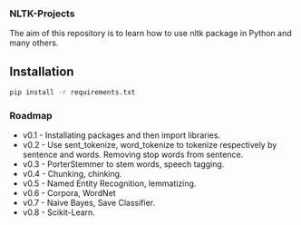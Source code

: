 ### NLTK-Projects
The aim of this repository is to learn how to use nltk package in Python and many others.

## Installation
```bash
pip install -r requirements.txt
```
### Roadmap

* v0.1 - Installating packages and then import libraries.
* v0.2 - Use sent_tokenize, word_tokenize to tokenize respectively by sentence and words. Removing stop words from sentence.
* v0.3 - PorterStemmer to stem words, speech tagging.
* v0.4 - Chunking, chinking.
* v0.5 - Named Entity Recognition, lemmatizing.
* v0.6 - Corpora, WordNet
* v0.7 - Naive Bayes, Save Classifier.
* v0.8 - Scikit-Learn.
